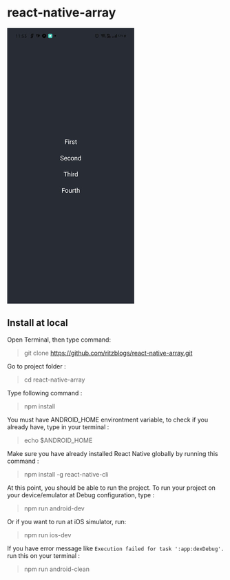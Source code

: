 # react-native-array

![demo](https://github.com/ritzblogs/react-native-array/blob/master/array.jpg)  

## Install at local
Open Terminal, then type command:  
> git clone  https://github.com/ritzblogs/react-native-array.git

Go to project folder :
> cd react-native-array

Type following command :  
> npm install  

You must have ANDROID_HOME environtment variable, to check if you already have, type in your terminal :  
> echo $ANDROID_HOME  

Make sure you have already installed React Native globally by running this command :  
> npm install -g react-native-cli

At this point, you should be able to run the project.
To run your project on your device/emulator at Debug configuration, type :
> npm run android-dev  

Or if you want to run at iOS simulator, run:  
> npm run ios-dev
 
If you have error message like `Execution failed for task ':app:dexDebug'.` run this on your terminal :  
> npm run android-clean


